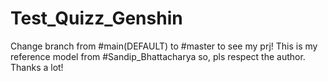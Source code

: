 # Test_Quizz_Genshin
Change branch from #main(DEFAULT) to #master to see my prj!
This is my reference model from #Sandip_Bhattacharya so, pls respect the author. Thanks a lot!
